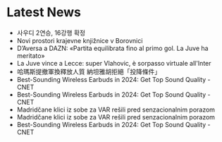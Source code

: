 # Latest News
-  사우디 2연승, 16강행 확정
-  Novi prostori krajevne knjižnice v Borovnici
-  D’Aversa a DAZN: «Partita equilibrata fino al primo gol. La Juve ha meritato»
-  La Juve vince a Lecce: super Vlahovic, è sorpasso virtuale all'Inter
-  哈瑪斯提撤軍換釋放人質 納坦雅胡拒絕「投降條件」
-  Best-Sounding Wireless Earbuds in 2024: Get Top Sound Quality - CNET
-  Best-Sounding Wireless Earbuds in 2024: Get Top Sound Quality - CNET
-  Madridčane klici iz sobe za VAR rešili pred senzacionalnim porazom
-  Madridčane klici iz sobe za VAR rešili pred senzacionalnim porazom
-  Best-Sounding Wireless Earbuds in 2024: Get Top Sound Quality - CNET
